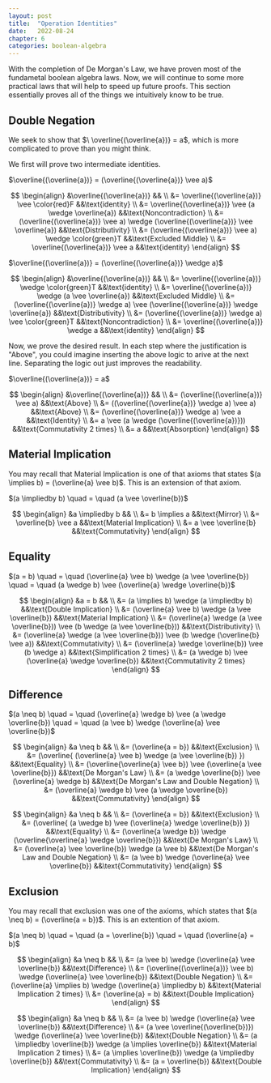 ```yaml
---
layout: post
title:  "Operation Identities"
date:   2022-08-24
chapter: 6
categories: boolean-algebra
---
```


With the completion of De Morgan's Law, we have proven most of the fundametal boolean algebra laws. Now, we will continue to some more practical laws that will help to speed up future proofs. This section essentially proves all of the things we intuitively know to be true.

## Double Negation

We seek to show that $\ \overline{(\overline{a})} = a$, which is more complicated to prove than you might think.

We first will prove two intermediate identities.

$\overline{(\overline{a})} = (\overline{(\overline{a})} \vee a)$

$$
\begin{align}
    &\overline{(\overline{a})}                                                                  && \\
    &= \overline{(\overline{a})} \vee \color{red}F                                              &&\text{identity} \\
    &= \overline{(\overline{a})} \vee (a \wedge \overline{a})                                   &&\text{Noncontradiction} \\
    &= (\overline{(\overline{a})} \vee a) \wedge (\overline{(\overline{a})} \vee \overline{a})  &&\text{Distributivity} \\
    &= (\overline{(\overline{a})} \vee a) \wedge \color{green}T                                 &&\text{Excluded Middle} \\
    &= \overline{(\overline{a})} \vee a                                                         &&\text{identity}
\end{align}
$$

$\overline{(\overline{a})} = (\overline{(\overline{a})} \wedge a)$

$$
\begin{align}
    &\overline{(\overline{a})}                                                                      && \\
    &= \overline{(\overline{a})} \wedge \color{green}T                                              &&\text{identity} \\
    &= \overline{(\overline{a})} \wedge (a \vee \overline{a})                                       &&\text{Excluded Middle} \\
    &= (\overline{(\overline{a})} \wedge a) \vee (\overline{(\overline{a})} \wedge \overline{a})    &&\text{Distributivity} \\
    &= (\overline{(\overline{a})} \wedge a) \vee \color{green}T                                     &&\text{Noncontradiction} \\
    &= \overline{(\overline{a})} \wedge a                                                           &&\text{identity}
\end{align}
$$

Now, we prove the desired result. In each step where the justification is "Above", you could imagine inserting the above logic to arive at the next line. Separating the logic out just improves the readability.

$\overline{(\overline{a})} = a$

$$
\begin{align}
    &\overline{(\overline{a})}                          && \\
    &= (\overline{(\overline{a})} \vee a)               &&\text{Above} \\
    &= ((\overline{(\overline{a})} \wedge a) \vee a)    &&\text{Above} \\
    &= (\overline{(\overline{a})} \wedge a) \vee a      &&\text{Identity} \\
    &= a \vee (a \wedge (\overline{(\overline{a})}))    &&\text{Commutativity 2 times} \\
    &= a                                                &&\text{Absorption}
\end{align}
$$


## Material Implication

You may recall that Material Implication is one of that axioms that states $(a \implies b) = (\overline{a} \vee b)$. This is an extension of that axiom.

$(a \impliedby b) \quad = \quad (a \vee \overline{b})$

$$
\begin{align}
    &a \impliedby b             && \\
    &= b \implies a             &&\text{Mirror} \\
    &= \overline{b} \vee a      &&\text{Material Implication} \\
    &= a \vee \overline{b}      &&\text{Commutativity}
\end{align}
$$

## Equality

$(a = b) \quad = \quad (\overline{a} \vee b) \wedge (a \vee \overline{b}) \quad = \quad (a \wedge b) \vee (\overline{a} \wedge \overline{b})$

$$
\begin{align}
    &a = b                                                                                  && \\
    &= (a \implies b) \wedge (a \impliedby b)                                               &&\text{Double Implication} \\
    &= (\overline{a} \vee b) \wedge (a \vee \overline{b})                                   &&\text{Material Implication} \\
    &= (\overline{a} \wedge (a \vee \overline{b})) \vee (b \wedge (a \vee \overline{b}))    &&\text{Distributivity} \\
    &= (\overline{a} \wedge (a \vee \overline{b})) \vee (b \wedge (\overline{b} \vee a))    &&\text{Commutativity} \\
    &= (\overline{a} \wedge \overline{b}) \vee (b \wedge a)                                 &&\text{Simplification 2 times} \\
    &= (a \wedge b) \vee (\overline{a} \wedge \overline{b})                                 &&\text{Commutativity 2 times}
\end{align}
$$


## Difference

$(a \neq b) \quad = \quad (\overline{a} \wedge b) \vee (a \wedge \overline{b}) \quad = \quad (a \vee b) \wedge (\overline{a} \vee \overline{b})$

$$
\begin{align}
    &a \neq b                                                                   && \\
    &= (\overline{a = b})                                                       &&\text{Exclusion} \\
    &= (\overline{ (\overline{a} \vee b) \wedge (a \vee \overline{b}) })        &&\text{Equality} \\
    &= (\overline{\overline{a} \vee b}) \vee (\overline{a \vee \overline{b}})   &&\text{De Morgan's Law} \\
    &= (a \wedge \overline{b}) \vee (\overline{a} \wedge b)                     &&\text{De Morgan's Law and Double Negation} \\
    &= (\overline{a} \wedge b) \vee (a \wedge \overline{b})                     &&\text{Commutativity}
\end{align}
$$

$$
\begin{align}
    &a \neq b                                                                       && \\
    &= (\overline{a = b})                                                           &&\text{Exclusion} \\
    &= (\overline{ (a \wedge b) \vee (\overline{a} \wedge \overline{b}) })          &&\text{Equality} \\
    &= (\overline{a \wedge b}) \wedge (\overline{\overline{a} \wedge \overline{b}}) &&\text{De Morgan's Law} \\
    &= (\overline{a} \vee \overline{b}) \wedge (a \vee b)                           &&\text{De Morgan's Law and Double Negation} \\
    &= (a \vee b) \wedge (\overline{a} \vee \overline{b})                           &&\text{Commutativity}
\end{align}
$$

## Exclusion

You may recall that exclusion was one of the axioms, which states that $(a \neq b) = (\overline{a = b})$. This is an extention of that axiom.

$(a \neq b) \quad = \quad (a = \overline{b}) \quad = \quad (\overline{a} = b)$

$$
\begin{align}
    &a \neq b                                                                       && \\
    &= (a \vee b) \wedge (\overline{a} \vee \overline{b})                           &&\text{Difference} \\
    &= (\overline{(\overline{a})} \vee b) \wedge (\overline{a} \vee \overline{b})   &&\text{Double Negation} \\
    &= (\overline{a} \implies b) \wedge (\overline{a} \impliedby b)                 &&\text{Material Implication 2 times} \\
    &= (\overline{a} = b)                                                           &&\text{Double Implication}
\end{align}
$$

$$
\begin{align}
    &a \neq b                                                                       && \\
    &= (a \vee b) \wedge (\overline{a} \vee \overline{b})                           &&\text{Difference} \\
    &= (a \vee \overline{(\overline{b})}) \wedge (\overline{a} \vee \overline{b})   &&\text{Double Negation} \\
    &= (a \impliedby \overline{b}) \wedge (a \implies \overline{b})                 &&\text{Material Implication 2 times} \\
    &= (a \implies \overline{b}) \wedge (a \impliedby \overline{b})                 &&\text{Commutativity} \\
    &= (a = \overline{b})                                                           &&\text{Double Implication}
\end{align}
$$
